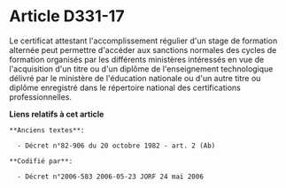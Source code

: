 # Article D331-17

Le certificat attestant l'accomplissement régulier d'un stage de formation alternée peut permettre d'accéder aux sanctions
normales des cycles de formation organisés par les différents ministères intéressés en vue de l'acquisition d'un titre ou
d'un diplôme de l'enseignement technologique délivré par le ministère de l'éducation nationale ou d'un autre titre ou diplôme
enregistré dans le répertoire national des certifications professionnelles.

**Liens relatifs à cet article**

	**Anciens textes**:

	  - Décret n°82-906 du 20 octobre 1982 - art. 2 (Ab)

	**Codifié par**:

	  - Décret n°2006-583 2006-05-23 JORF 24 mai 2006
